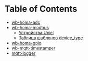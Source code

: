 Table of Contents
=================

  * [wb-homa-adc](wb-homa-adc/README.md)
  * [wb-homa-modbus](wb-homa-modbus/README.md)
    * [Устройства Uniel](wb-homa-modbus/README.md#%D0%A3%D1%81%D1%82%D1%80%D0%BE%D0%B9%D1%81%D1%82%D0%B2%D0%B0-uniel)
    * [Таблица шаблонов device_type](wb-homa-modbus/README.md#%D0%A2%D0%B0%D0%B1%D0%BB%D0%B8%D1%86%D0%B0-%D1%88%D0%B0%D0%B1%D0%BB%D0%BE%D0%BD%D0%BE%D0%B2-device_type)
  * [wb-homa-gpio](wb-homa-gpio/README.md)
  * [wb-mqtt-timestamper](wb-mqtt-timestamper/README.md)
  * [mqtt-logger](mqtt-logger/README.md)



